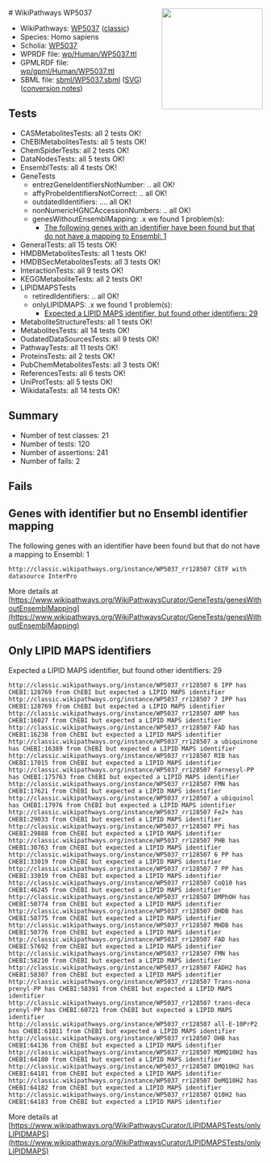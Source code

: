 <img style="float: right; width: 200px" src="https://upload.wikimedia.org/wikipedia/commons/thumb/8/83/Wplogo_with_text_500.png/640px-Wplogo_with_text_500.png" />
# WikiPathways WP5037

* WikiPathways: [WP5037](https://wikipathways.org/pathways/WP5037) ([classic](https://classic.wikipathways.org/instance/WP5037))
* Species: Homo sapiens
* Scholia: [WP5037](https://scholia.toolforge.org/wikipathways/WP5037)
* WPRDF file: [wp/Human/WP5037.ttl](../wp/Human/WP5037.ttl)
* GPMLRDF file: [wp/gpml/Human/WP5037.ttl](../wp/gpml/Human/WP5037.ttl)
* SBML file: [sbml/WP5037.sbml](../sbml/WP5037.sbml) ([SVG](../sbml/WP5037.svg)) ([conversion notes](../sbml/WP5037.txt))

## Tests
* CASMetabolitesTests: all 2 tests OK!
* ChEBIMetabolitesTests: all 5 tests OK!
* ChemSpiderTests: all 2 tests OK!
* DataNodesTests: all 5 tests OK!
* EnsemblTests: all 4 tests OK!
* GeneTests
    * entrezGeneIdentifiersNotNumber: .. all OK!
    * affyProbeIdentifiersNotCorrect: .. all OK!
    * outdatedIdentifiers: .... all OK!
    * nonNumericHGNCAccessionNumbers: .. all OK!
    * genesWithoutEnsemblMapping: .x we found 1 problem(s):
        * [The following genes with an identifier have been found but that do not have a mapping to Ensembl: 1](#40286d83)
* GeneralTests: all 15 tests OK!
* HMDBMetabolitesTests: all 1 tests OK!
* HMDBSecMetabolitesTests: all 3 tests OK!
* InteractionTests: all 9 tests OK!
* KEGGMetaboliteTests: all 2 tests OK!
* LIPIDMAPSTests
    * retiredIdentifiers: .. all OK!
    * onlyLIPIDMAPS: .x we found 1 problem(s):
        * [Expected a LIPID MAPS identifier, but found other identifiers: 29](#d0bfb6a0)
* MetaboliteStructureTests: all 1 tests OK!
* MetabolitesTests: all 14 tests OK!
* OudatedDataSourcesTests: all 9 tests OK!
* PathwayTests: all 11 tests OK!
* ProteinsTests: all 2 tests OK!
* PubChemMetabolitesTests: all 3 tests OK!
* ReferencesTests: all 6 tests OK!
* UniProtTests: all 5 tests OK!
* WikidataTests: all 14 tests OK!


## Summary

* Number of test classes: 21
* Number of tests: 120
* Number of assertions: 241
* Number of fails: 2

## Fails

<a name="40286d83" />

## Genes with identifier but no Ensembl identifier mapping

The following genes with an identifier have been found but that do not have a mapping to Ensembl: 1
```
http://classic.wikipathways.org/instance/WP5037_rr128507 CETF with datasource InterPro
```

More details at [https://www.wikipathways.org/WikiPathwaysCurator/GeneTests/genesWithoutEnsemblMapping](https://www.wikipathways.org/WikiPathwaysCurator/GeneTests/genesWithoutEnsemblMapping)

<a name="d0bfb6a0" />

## Only LIPID MAPS identifiers

Expected a LIPID MAPS identifier, but found other identifiers: 29
```
http://classic.wikipathways.org/instance/WP5037_rr128507 6 IPP has CHEBI:128769 from ChEBI but expected a LIPID MAPS identifier
http://classic.wikipathways.org/instance/WP5037_rr128507 7 IPP has CHEBI:128769 from ChEBI but expected a LIPID MAPS identifier
http://classic.wikipathways.org/instance/WP5037_rr128507 AMP has CHEBI:16027 from ChEBI but expected a LIPID MAPS identifier
http://classic.wikipathways.org/instance/WP5037_rr128507 FAD has CHEBI:16238 from ChEBI but expected a LIPID MAPS identifier
http://classic.wikipathways.org/instance/WP5037_rr128507 a ubiquinone has CHEBI:16389 from ChEBI but expected a LIPID MAPS identifier
http://classic.wikipathways.org/instance/WP5037_rr128507 RIB has CHEBI:17015 from ChEBI but expected a LIPID MAPS identifier
http://classic.wikipathways.org/instance/WP5037_rr128507 Farnesyl-PP has CHEBI:175763 from ChEBI but expected a LIPID MAPS identifier
http://classic.wikipathways.org/instance/WP5037_rr128507 FMN has CHEBI:17621 from ChEBI but expected a LIPID MAPS identifier
http://classic.wikipathways.org/instance/WP5037_rr128507 a ubiquinol has CHEBI:17976 from ChEBI but expected a LIPID MAPS identifier
http://classic.wikipathways.org/instance/WP5037_rr128507 Fe2+ has CHEBI:29033 from ChEBI but expected a LIPID MAPS identifier
http://classic.wikipathways.org/instance/WP5037_rr128507 PPi has CHEBI:29888 from ChEBI but expected a LIPID MAPS identifier
http://classic.wikipathways.org/instance/WP5037_rr128507 PHB has CHEBI:30763 from ChEBI but expected a LIPID MAPS identifier
http://classic.wikipathways.org/instance/WP5037_rr128507 6 PP has CHEBI:33019 from ChEBI but expected a LIPID MAPS identifier
http://classic.wikipathways.org/instance/WP5037_rr128507 7 PP has CHEBI:33019 from ChEBI but expected a LIPID MAPS identifier
http://classic.wikipathways.org/instance/WP5037_rr128507 CoQ10 has CHEBI:46245 from ChEBI but expected a LIPID MAPS identifier
http://classic.wikipathways.org/instance/WP5037_rr128507 DMPhOH has CHEBI:50774 from ChEBI but expected a LIPID MAPS identifier
http://classic.wikipathways.org/instance/WP5037_rr128507 DHDB has CHEBI:50775 from ChEBI but expected a LIPID MAPS identifier
http://classic.wikipathways.org/instance/WP5037_rr128507 MHDB has CHEBI:50776 from ChEBI but expected a LIPID MAPS identifier
http://classic.wikipathways.org/instance/WP5037_rr128507 FAD has CHEBI:57692 from ChEBI but expected a LIPID MAPS identifier
http://classic.wikipathways.org/instance/WP5037_rr128507 FMN has CHEBI:58210 from ChEBI but expected a LIPID MAPS identifier
http://classic.wikipathways.org/instance/WP5037_rr128507 FADH2 has CHEBI:58307 from ChEBI but expected a LIPID MAPS identifier
http://classic.wikipathways.org/instance/WP5037_rr128507 Trans-nona prenyl-PP has CHEBI:58391 from ChEBI but expected a LIPID MAPS identifier
http://classic.wikipathways.org/instance/WP5037_rr128507 trans-deca prenyl-PP has CHEBI:60721 from ChEBI but expected a LIPID MAPS identifier
http://classic.wikipathways.org/instance/WP5037_rr128507 all-E-10PrP2 has CHEBI:61011 from ChEBI but expected a LIPID MAPS identifier
http://classic.wikipathways.org/instance/WP5037_rr128507 DHB has CHEBI:64136 from ChEBI but expected a LIPID MAPS identifier
http://classic.wikipathways.org/instance/WP5037_rr128507 MDMQ10H2 has CHEBI:64180 from ChEBI but expected a LIPID MAPS identifier
http://classic.wikipathways.org/instance/WP5037_rr128507 DMQ10H2 has CHEBI:64181 from ChEBI but expected a LIPID MAPS identifier
http://classic.wikipathways.org/instance/WP5037_rr128507 DeMQ10H2 has CHEBI:64182 from ChEBI but expected a LIPID MAPS identifier
http://classic.wikipathways.org/instance/WP5037_rr128507 Q10H2 has CHEBI:64183 from ChEBI but expected a LIPID MAPS identifier
```

More details at [https://www.wikipathways.org/WikiPathwaysCurator/LIPIDMAPSTests/onlyLIPIDMAPS](https://www.wikipathways.org/WikiPathwaysCurator/LIPIDMAPSTests/onlyLIPIDMAPS)

